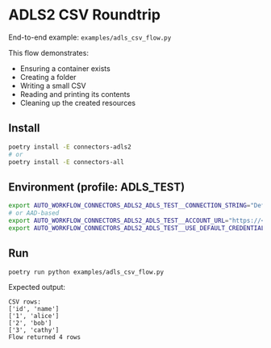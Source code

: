 # ADLS2 CSV Roundtrip

End-to-end example: `examples/adls_csv_flow.py`

This flow demonstrates:
- Ensuring a container exists
- Creating a folder
- Writing a small CSV
- Reading and printing its contents
- Cleaning up the created resources

## Install

```bash
poetry install -E connectors-adls2
# or
poetry install -E connectors-all
```

## Environment (profile: ADLS_TEST)

```bash
export AUTO_WORKFLOW_CONNECTORS_ADLS2_ADLS_TEST__CONNECTION_STRING="DefaultEndpointsProtocol=..."
# or AAD-based
export AUTO_WORKFLOW_CONNECTORS_ADLS2_ADLS_TEST__ACCOUNT_URL="https://<acct>.dfs.core.windows.net"
export AUTO_WORKFLOW_CONNECTORS_ADLS2_ADLS_TEST__USE_DEFAULT_CREDENTIALS=true
```

## Run

```bash
poetry run python examples/adls_csv_flow.py
```

Expected output:

```
CSV rows:
['id', 'name']
['1', 'alice']
['2', 'bob']
['3', 'cathy']
Flow returned 4 rows
```
